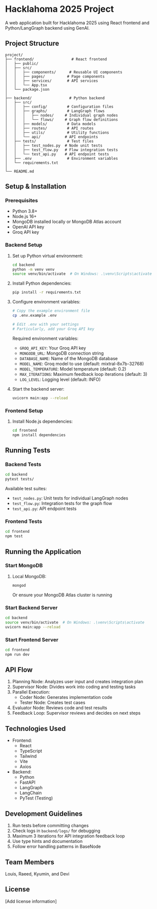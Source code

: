 # Hacklahoma 2025 Project

A web application built for Hacklahoma 2025 using React frontend and Python/LangGraph backend using GenAI.

## Project Structure

```
project/
├── frontend/                 # React frontend
│   ├── public/
│   ├── src/
│   │   ├── components/      # Reusable UI components
│   │   ├── pages/          # Page components
│   │   ├── services/       # API services
│   │   └── App.tsx
│   └── package.json
│
├── backend/                 # Python backend
│   ├── src/
│   │   ├── config/         # Configuration files
│   │   ├── graphs/         # LangGraph flows
│   │   │   ├── nodes/     # Individual graph nodes
│   │   │   └── flows/     # Graph flow definitions
│   │   ├── models/         # Data models
│   │   ├── routes/         # API routes
│   │   ├── utils/          # Utility functions
│   │   └── api/           # API endpoints
│   ├── tests/              # Test files
│   │   ├── test_nodes.py  # Node unit tests
│   │   ├── test_flow.py   # Flow integration tests
│   │   └── test_api.py    # API endpoint tests
│   ├── .env                # Environment variables
│   └── requirements.txt
│
└── README.md
```

## Setup & Installation

### Prerequisites
- Python 3.8+
- Node.js 16+
- MongoDB installed locally or MongoDB Atlas account
- OpenAI API key
- Groq API key

### Backend Setup
1. Set up Python virtual environment:
   ```bash
   cd backend
   python -m venv venv
   source venv/bin/activate  # On Windows: .\venv\Scripts\activate
   ```

2. Install Python dependencies:
   ```bash
   pip install -r requirements.txt
   ```

3. Configure environment variables:
   ```bash
   # Copy the example environment file
   cp .env.example .env
   
   # Edit .env with your settings
   # Particularly, add your Groq API key
   ```
   
   Required environment variables:
   - `GROQ_API_KEY`: Your Groq API key
   - `MONGODB_URL`: MongoDB connection string
   - `DATABASE_NAME`: Name of the MongoDB database
   - `MODEL_NAME`: Groq model to use (default: mixtral-8x7b-32768)
   - `MODEL_TEMPERATURE`: Model temperature (default: 0.2)
   - `MAX_ITERATIONS`: Maximum feedback loop iterations (default: 3)
   - `LOG_LEVEL`: Logging level (default: INFO)

4. Start the backend server:
   ```bash
   uvicorn main:app --reload
   ```

### Frontend Setup
1. Install Node.js dependencies:
   ```bash
   cd frontend
   npm install dependencies
   ```

## Running Tests

### Backend Tests
```bash
cd backend
pytest tests/
```

Available test suites:
- `test_nodes.py`: Unit tests for individual LangGraph nodes
- `test_flow.py`: Integration tests for the graph flow
- `test_api.py`: API endpoint tests

### Frontend Tests
```bash
cd frontend
npm test
```

## Running the Application

### Start MongoDB
1. Local MongoDB:
   ```bash
   mongod
   ```
   Or ensure your MongoDB Atlas cluster is running

### Start Backend Server
```bash 
cd backend
source venv/bin/activate  # On Windows: .\venv\Scripts\activate
uvicorn main:app --reload
```

### Start Frontend Server
```bash
cd frontend
npm run dev
```

## API Flow
1. Planning Node: Analyzes user input and creates integration plan
2. Supervisor Node: Divides work into coding and testing tasks
3. Parallel Execution:
   - Coder Node: Generates implementation code
   - Tester Node: Creates test cases
4. Evaluator Node: Reviews code and test results
5. Feedback Loop: Supervisor reviews and decides on next steps

## Technologies Used
- Frontend:
  - React
  - TypeScript
  - Tailwind
  - Vite
  - Axios
- Backend:
  - Python
  - FastAPI
  - LangGraph
  - LangChain
  - PyTest (Testing)

## Development Guidelines
1. Run tests before committing changes
2. Check logs in `backend/logs/` for debugging
3. Maximum 3 iterations for API integration feedback loop
4. Use type hints and documentation
5. Follow error handling patterns in BaseNode

## Team Members
Louis, Raeed, Kyumin, and Devi

## License
[Add license information]
